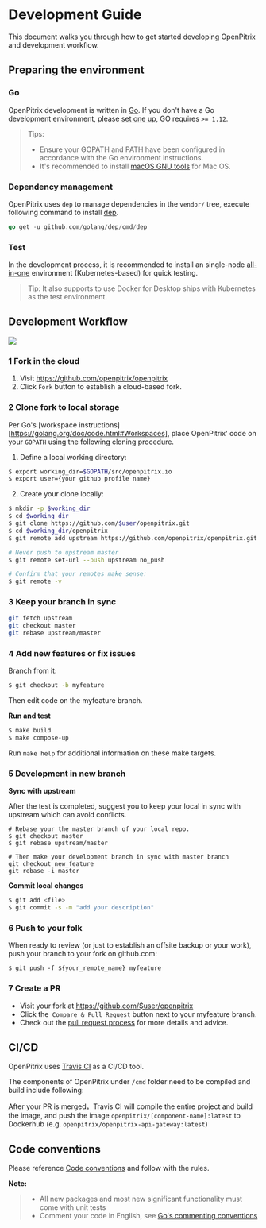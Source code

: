 # Development Guide

This document walks you through how to get started developing OpenPitrix and development workflow.

## Preparing the environment

### Go

OpenPitrix development is written in [Go](http://golang.org/). If you don't have a Go development environment, please [set one up](http://golang.org/doc/code.html), GO requires `>= 1.12`.

> Tips: 
> - Ensure your GOPATH and PATH have been configured in accordance with the Go
environment instructions. 
> - It's recommended to install [macOS GNU tools](https://www.topbug.net/blog/2013/04/14/install-and-use-gnu-command-line-tools-in-mac-os-x) for Mac OS.


### Dependency management

OpenPitrix uses `dep` to manage dependencies in the `vendor/` tree, execute following command to install [dep](https://github.com/golang/dep).

```go
go get -u github.com/golang/dep/cmd/dep
```

### Test

In the development process, it is recommended to install an single-node [all-in-one](https://github.com/openpitrix/openpitrix#all-in-one) environment (Kubernetes-based) for quick testing.

> Tip: It also supports to use Docker for Desktop ships with Kubernetes as the test environment.

## Development Workflow

![](https://pek3b.qingstor.com/kubesphere-docs/png/20190708115631.png)

### 1 Fork in the cloud

1. Visit https://github.com/openpitrix/openpitrix
2. Click `Fork` button to establish a cloud-based fork.

### 2 Clone fork to local storage

Per Go's [workspace instructions][https://golang.org/doc/code.html#Workspaces], place OpenPitrix' code on your `GOPATH` using the following cloning procedure.

1. Define a local working directory:

```bash
$ export working_dir=$GOPATH/src/openpitrix.io
$ export user={your github profile name}
```

2. Create your clone locally:

```bash
$ mkdir -p $working_dir
$ cd $working_dir
$ git clone https://github.com/$user/openpitrix.git
$ cd $working_dir/openpitrix
$ git remote add upstream https://github.com/openpitrix/openpitrix.git

# Never push to upstream master
$ git remote set-url --push upstream no_push

# Confirm that your remotes make sense:
$ git remote -v
```

### 3 Keep your branch in sync

```bash
git fetch upstream
git checkout master
git rebase upstream/master
```

### 4 Add new features or fix issues

Branch from it:

```bash
$ git checkout -b myfeature
```

Then edit code on the myfeature branch.

**Run and test**

```bash
$ make build
$ make compose-up
```

Run `make help` for additional information on these make targets.

### 5 Development in new branch

**Sync with upstream**

After the test is completed, suggest you to keep your local in sync with upstream which can avoid conflicts.

```
# Rebase your the master branch of your local repo.
$ git checkout master
$ git rebase upstream/master

# Then make your development branch in sync with master branch
git checkout new_feature
git rebase -i master
```
**Commit local changes**

```bash
$ git add <file>
$ git commit -s -m "add your description"
```

### 6 Push to your folk

When ready to review (or just to establish an offsite backup or your work), push your branch to your fork on github.com:

```
$ git push -f ${your_remote_name} myfeature
```

### 7 Create a PR

- Visit your fork at https://github.com/$user/openpitrix
- Click the` Compare & Pull Request` button next to your myfeature branch.
- Check out the [pull request process](pull-request.md) for more details and advice.


## CI/CD

OpenPitrix uses [Travis CI](https://travis-ci.org/) as a CI/CD tool.

The components of OpenPitrix under `/cmd` folder need to be compiled and build include following:

After your PR is merged，Travis CI will compile the entire project and build the image, and push the image `openpitrix/[component-name]:latest` to Dockerhub (e.g. `openpitrix/openpitrix-api-gateway:latest`)

## Code conventions

Please reference [Code conventions](https://github.com/kubernetes/community/blob/master/contributors/guide/coding-conventions.md) and follow with the rules.

**Note:**

> - All new packages and most new significant functionality must come with unit tests
> - Comment your code in English, see [Go's commenting conventions
](http://blog.golang.org/godoc-documenting-go-code)